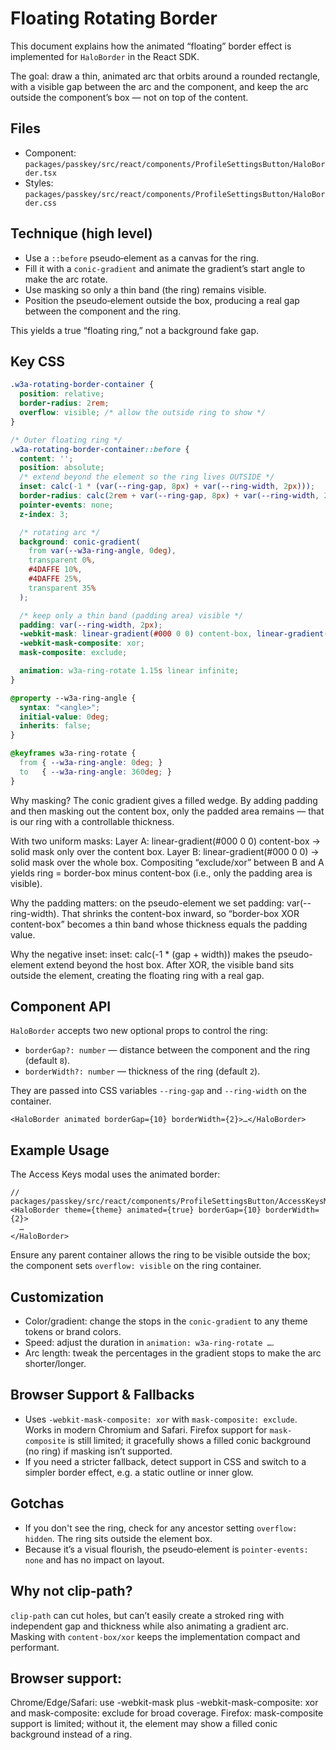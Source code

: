 # Floating Rotating Border

This document explains how the animated “floating” border effect is implemented for `HaloBorder` in the React SDK.

The goal: draw a thin, animated arc that orbits around a rounded rectangle, with a visible gap between the arc and the component, and keep the arc outside the component’s box — not on top of the content.

## Files

- Component: `packages/passkey/src/react/components/ProfileSettingsButton/HaloBorder.tsx`
- Styles: `packages/passkey/src/react/components/ProfileSettingsButton/HaloBorder.css`

## Technique (high level)

- Use a `::before` pseudo‑element as a canvas for the ring.
- Fill it with a `conic-gradient` and animate the gradient’s start angle to make the arc rotate.
- Use masking so only a thin band (the ring) remains visible.
- Position the pseudo‑element outside the box, producing a real gap between the component and the ring.

This yields a true “floating ring,” not a background fake gap.

## Key CSS

```css
.w3a-rotating-border-container {
  position: relative;
  border-radius: 2rem;
  overflow: visible; /* allow the outside ring to show */
}

/* Outer floating ring */
.w3a-rotating-border-container::before {
  content: '';
  position: absolute;
  /* extend beyond the element so the ring lives OUTSIDE */
  inset: calc(-1 * (var(--ring-gap, 8px) + var(--ring-width, 2px)));
  border-radius: calc(2rem + var(--ring-gap, 8px) + var(--ring-width, 2px));
  pointer-events: none;
  z-index: 3;

  /* rotating arc */
  background: conic-gradient(
    from var(--w3a-ring-angle, 0deg),
    transparent 0%,
    #4DAFFE 10%,
    #4DAFFE 25%,
    transparent 35%
  );

  /* keep only a thin band (padding area) visible */
  padding: var(--ring-width, 2px);
  -webkit-mask: linear-gradient(#000 0 0) content-box, linear-gradient(#000 0 0);
  -webkit-mask-composite: xor;
  mask-composite: exclude;

  animation: w3a-ring-rotate 1.15s linear infinite;
}

@property --w3a-ring-angle {
  syntax: "<angle>";
  initial-value: 0deg;
  inherits: false;
}

@keyframes w3a-ring-rotate {
  from { --w3a-ring-angle: 0deg; }
  to   { --w3a-ring-angle: 360deg; }
}
```

Why masking? The conic gradient gives a filled wedge. By adding padding and then masking out the content box, only the padded area remains — that is our ring with a controllable thickness.

With two uniform masks:
Layer A: linear-gradient(#000 0 0) content-box → solid mask only over the content box.
Layer B: linear-gradient(#000 0 0) → solid mask over the whole box.
Compositing “exclude/xor” between B and A yields ring = border-box minus content-box (i.e., only the padding area is visible).

Why the padding matters: on the pseudo-element we set padding: var(--ring-width). That shrinks the content-box inward, so “border-box XOR content-box” becomes a thin band whose thickness equals the padding value.

Why the negative inset: inset: calc(-1 * (gap + width)) makes the pseudo-element extend beyond the host box. After XOR, the visible band sits outside the element, creating the floating ring with a real gap.

## Component API

`HaloBorder` accepts two new optional props to control the ring:

- `borderGap?: number` — distance between the component and the ring (default `8`).
- `borderWidth?: number` — thickness of the ring (default `2`).

They are passed into CSS variables `--ring-gap` and `--ring-width` on the container.

```tsx
<HaloBorder animated borderGap={10} borderWidth={2}>…</HaloBorder>
```

## Example Usage

The Access Keys modal uses the animated border:

```tsx
// packages/passkey/src/react/components/ProfileSettingsButton/AccessKeysModal.tsx
<HaloBorder theme={theme} animated={true} borderGap={10} borderWidth={2}>
  …
</HaloBorder>
```

Ensure any parent container allows the ring to be visible outside the box; the component sets `overflow: visible` on the ring container.

## Customization

- Color/gradient: change the stops in the `conic-gradient` to any theme tokens or brand colors.
- Speed: adjust the duration in `animation: w3a-ring-rotate …`.
- Arc length: tweak the percentages in the gradient stops to make the arc shorter/longer.

## Browser Support & Fallbacks

- Uses `-webkit-mask-composite: xor` with `mask-composite: exclude`. Works in modern Chromium and Safari. Firefox support for `mask-composite` is still limited; it gracefully shows a filled conic background (no ring) if masking isn’t supported.
- If you need a stricter fallback, detect support in CSS and switch to a simpler border effect, e.g. a static outline or inner glow.

## Gotchas

- If you don't see the ring, check for any ancestor setting `overflow: hidden`. The ring sits outside the element box.
- Because it’s a visual flourish, the pseudo‑element is `pointer-events: none` and has no impact on layout.

## Why not clip‑path?

`clip-path` can cut holes, but can’t easily create a stroked ring with independent gap and thickness while also animating a gradient arc. Masking with `content-box/xor` keeps the implementation compact and performant.

## Browser support:

Chrome/Edge/Safari: use -webkit-mask plus -webkit-mask-composite: xor and mask-composite: exclude for broad coverage.
Firefox: mask-composite support is limited; without it, the element may show a filled conic background instead of a ring.